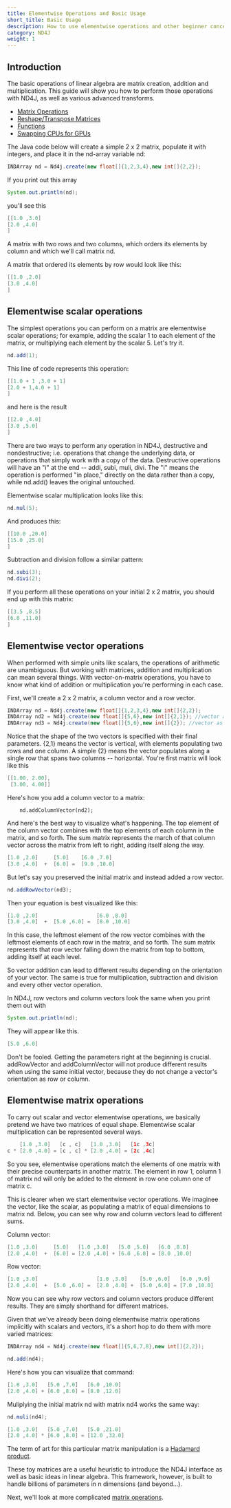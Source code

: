 ```yaml
---
title: Elementwise Operations and Basic Usage
short_title: Basic Usage
description: How to use elementwise operations and other beginner concepts in ND4J.
category: ND4J
weight: 1
---
```



## Introduction

The basic operations of linear algebra are matrix creation, addition and multiplication. This guide will show you how to perform those operations with ND4J, as well as various advanced transforms.

* [Matrix Operations](../matrixwise.html)
* [Reshape/Transpose Matrices](../reshapetranspose.html)
* [Functions](../functions.html)
* [Swapping CPUs for GPUs](../gpu_native_backends.html)

The Java code below will create a simple 2 x 2 matrix, populate it with integers, and place it in the nd-array variable nd:
```java
INDArray nd = Nd4j.create(new float[]{1,2,3,4},new int[]{2,2});
```
If you print out this array
```java
System.out.println(nd);
```
you'll see this
```java
[[1.0 ,3.0]
[2.0 ,4.0]
]
```
A matrix with two rows and two columns, which orders its elements by column and which we'll call matrix nd.

A matrix that ordered its elements by row would look like this:
```java
[[1.0 ,2.0]
[3.0 ,4.0]
]
```
## Elementwise scalar operations

The simplest operations you can perform on a matrix are elementwise scalar operations; for example, adding the scalar 1 to each element of the matrix, or multiplying each element by the scalar 5. Let's try it.
```java
nd.add(1);
```
This line of code represents this operation:
```java
[[1.0 + 1 ,3.0 + 1]
[2.0 + 1,4.0 + 1]
]
```
and here is the result
```java
[[2.0 ,4.0]
[3.0 ,5.0]
]
```
There are two ways to perform any operation in ND4J, destructive and nondestructive; i.e. operations that change the underlying data, or operations that simply work with a copy of the data. Destructive operations will have an "i" at the end -- addi, subi, muli, divi.  The "i" means the operation is performed "in place," directly on the data rather than a copy, while nd.add() leaves the original untouched.

Elementwise scalar multiplication looks like this:
```java
nd.mul(5);
```
And produces this:
```java
[[10.0 ,20.0]
[15.0 ,25.0]
]
```
Subtraction and division follow a similar pattern:
```java
nd.subi(3);
nd.divi(2);
```
If you perform all these operations on your initial 2 x 2 matrix, you should end up with this matrix:
```java
[[3.5 ,8.5]
[6.0 ,11.0]
]
```
## Elementwise vector operations

When performed with simple units like scalars, the operations of arithmetic are unambiguous. But working with matrices, addition and multiplication can mean several things. With vector-on-matrix operations, you have to know what kind of addition or multiplication you're performing in each case.

First, we'll create a 2 x 2 matrix, a column vector and a row vector.
```java
INDArray nd = Nd4j.create(new float[]{1,2,3,4},new int[]{2,2});
INDArray nd2 = Nd4j.create(new float[]{5,6},new int[]{2,1}); //vector as column
INDArray nd3 = Nd4j.create(new float[]{5,6},new int[]{2}); //vector as row
```
Notice that the shape of the two vectors is specified with their final parameters. {2,1} means the vector is vertical, with elements populating two rows and one column. A simple {2} means the vector populates along a single row that spans two columns -- horizontal. You're first matrix will look like this
```java
[[1.00, 2.00],
 [3.00, 4.00]]
```
Here's how you add a column vector to a matrix:

        nd.addColumnVector(nd2);

And here's the best way to visualize what's happening. The top element of the column vector combines with the top elements of each column in the matrix, and so forth. The sum matrix represents the march of that column vector across the matrix from left to right, adding itself along the way.
```java
[1.0 ,2.0]     [5.0]    [6.0 ,7.0]
[3.0 ,4.0]  +  [6.0] =  [9.0 ,10.0]
```
But let's say you preserved the initial matrix and instead added a row vector.
```java
nd.addRowVector(nd3);
```
Then your equation is best visualized like this:
```java
[1.0 ,2.0]                   [6.0 ,8.0]
[3.0 ,4.0]  +  [5.0 ,6.0] =  [8.0 ,10.0]
```
In this case, the leftmost element of the row vector combines with the leftmost elements of each row in the matrix, and so forth. The sum matrix represents that row vector falling down the matrix from top to bottom, adding itself at each level.

So vector addition can lead to different results depending on the orientation of your vector. The same is true for multiplication, subtraction and division and every other vector operation.

In ND4J, row vectors and column vectors look the same when you print them out with
```java
System.out.println(nd);
```
They will appear like this.
```java
[5.0 ,6.0]
```
Don't be fooled. Getting the parameters right at the beginning is crucial. addRowVector and addColumnVector will not produce different results when using the same initial vector, because they do not change a vector's orientation as row or column.

## Elementwise matrix operations

To carry out scalar and vector elementwise operations, we basically pretend we have two matrices of equal shape. Elementwise scalar multiplication can be represented several ways.
```java
    [1.0 ,3.0]   [c , c]   [1.0 ,3.0]   [1c ,3c]
c * [2.0 ,4.0] = [c , c] * [2.0 ,4.0] = [2c ,4c]
```
So you see, elementwise operations match the elements of one matrix with their precise counterparts in another matrix. The element in row 1, column 1 of matrix nd will only be added to the element in row one column one of matrix c.

This is clearer when we start elementwise vector operations. We imaginee the vector, like the scalar, as populating a matrix of equal dimensions to matrix nd. Below, you can see why row and column vectors lead to different sums.

Column vector:
```java
[1.0 ,3.0]     [5.0]   [1.0 ,3.0]   [5.0 ,5.0]   [6.0 ,8.0]
[2.0 ,4.0]  +  [6.0] = [2.0 ,4.0] + [6.0 ,6.0] = [8.0 ,10.0]
```
Row vector:
```java
[1.0 ,3.0]                   [1.0 ,3.0]    [5.0 ,6.0]   [6.0 ,9.0]    
[2.0 ,4.0]  +  [5.0 ,6.0] =  [2.0 ,4.0] +  [5.0 ,6.0] = [7.0 ,10.0]
```
Now you can see why row vectors and column vectors produce different results. They are simply shorthand for different matrices.

Given that we've already been doing elementwise matrix operations implicitly with scalars and vectors, it's a short hop to do them with more varied matrices:
```java
INDArray nd4 = Nd4j.create(new float[]{5,6,7,8},new int[]{2,2});

nd.add(nd4);
```
Here's how you can visualize that command:
```java
[1.0 ,3.0]   [5.0 ,7.0]   [6.0 ,10.0]
[2.0 ,4.0] + [6.0 ,8.0] = [8.0 ,12.0]
```
Muliplying the initial matrix nd with matrix nd4 works the same way:
```java
nd.muli(nd4);

[1.0 ,3.0]   [5.0 ,7.0]   [5.0 ,21.0]
[2.0 ,4.0] * [6.0 ,8.0] = [12.0 ,32.0]
```
The term of art for this particular matrix manipulation is a [Hadamard product](https://en.wikipedia.org/wiki/Hadamard_product_(matrices)).

These toy matrices are a useful heuristic to introduce the ND4J interface as well as basic ideas in linear algebra. This framework, however, is built to handle billions of parameters in n dimensions (and beyond...).

Next, we'll look at more complicated [matrix operations](../matrixwise.html).